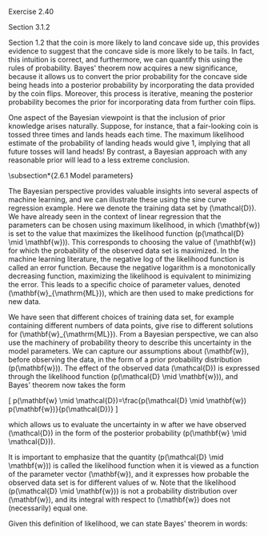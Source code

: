 Exercise 2.40

Section 3.1.2

Section 1.2 that the coin is more likely to land concave side up, this provides evidence to suggest that the concave side is more likely to be tails. In fact, this intuition is correct, and furthermore, we can quantify this using the rules of probability. Bayes' theorem now acquires a new significance, because it allows us to convert the prior probability for the concave side being heads into a posterior probability by incorporating the data provided by the coin flips. Moreover, this process is iterative, meaning the posterior probability becomes the prior for incorporating data from further coin flips.

One aspect of the Bayesian viewpoint is that the inclusion of prior knowledge arises naturally. Suppose, for instance, that a fair-looking coin is tossed three times and lands heads each time. The maximum likelihood estimate of the probability of landing heads would give 1, implying that all future tosses will land heads! By contrast, a Bayesian approach with any reasonable prior will lead to a less extreme conclusion.

\subsection*{2.6.1 Model parameters}

The Bayesian perspective provides valuable insights into several aspects of machine learning, and we can illustrate these using the sine curve regression example. Here we denote the training data set by \(\mathcal{D}\). We have already seen in the context of linear regression that the parameters can be chosen using maximum likelihood, in which \(\mathbf{w}\) is set to the value that maximizes the likelihood function \(p(\mathcal{D} \mid \mathbf{w})\). This corresponds to choosing the value of \(\mathbf{w}\) for which the probability of the observed data set is maximized. In the machine learning literature, the negative log of the likelihood function is called an error function. Because the negative logarithm is a monotonically decreasing function, maximizing the likelihood is equivalent to minimizing the error. This leads to a specific choice of parameter values, denoted \(\mathbf{w}_{\mathrm{ML}}\), which are then used to make predictions for new data.

We have seen that different choices of training data set, for example containing different numbers of data points, give rise to different solutions for \(\mathbf{w}_{\mathrm{ML}}\). From a Bayesian perspective, we can also use the machinery of probability theory to describe this uncertainty in the model parameters. We can capture our assumptions about \(\mathbf{w}\), before observing the data, in the form of a prior probability distribution \(p(\mathbf{w})\). The effect of the observed data \(\mathcal{D}\) is expressed through the likelihood function \(p(\mathcal{D} \mid \mathbf{w})\), and Bayes' theorem now takes the form

\[
p(\mathbf{w} \mid \mathcal{D})=\frac{p(\mathcal{D} \mid \mathbf{w}) p(\mathbf{w})}{p(\mathcal{D})}
\]

which allows us to evaluate the uncertainty in w after we have observed \(\mathcal{D}\) in the form of the posterior probability \(p(\mathbf{w} \mid \mathcal{D})\).

It is important to emphasize that the quantity \(p(\mathcal{D} \mid \mathbf{w})\) is called the likelihood function when it is viewed as a function of the parameter vector \(\mathbf{w}\), and it expresses how probable the observed data set is for different values of w. Note that the likelihood \(p(\mathcal{D} \mid \mathbf{w})\) is not a probability distribution over \(\mathbf{w}\), and its integral with respect to \(\mathbf{w}\) does not (necessarily) equal one.

Given this definition of likelihood, we can state Bayes' theorem in words: